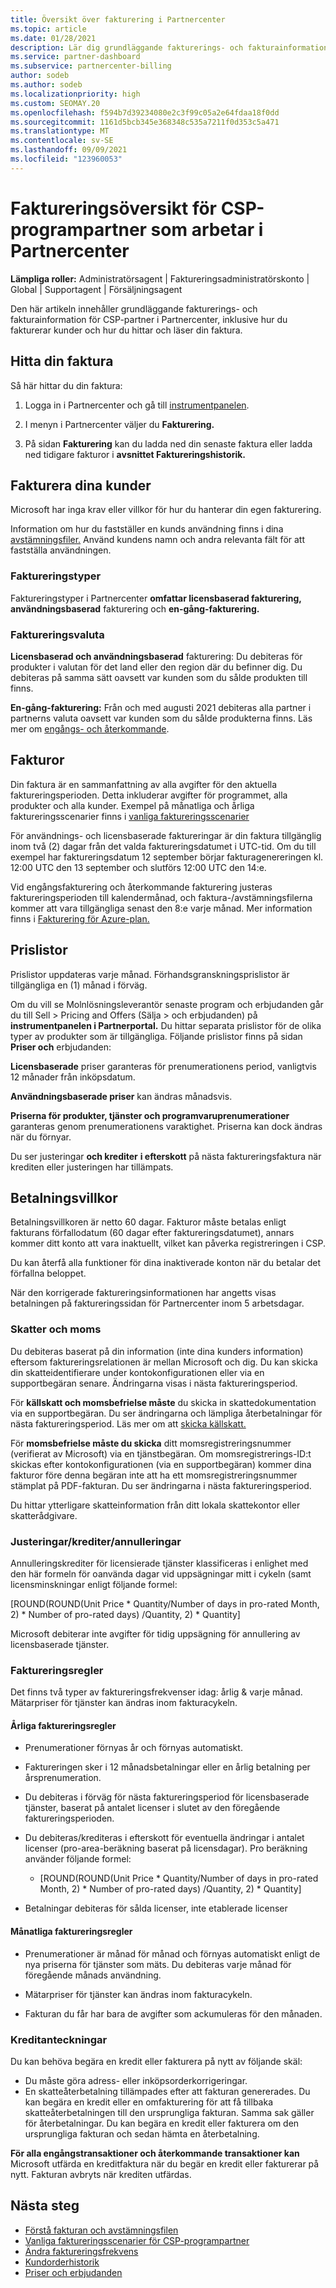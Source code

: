```yaml
---
title: Översikt över fakturering i Partnercenter
ms.topic: article
ms.date: 01/28/2021
description: Lär dig grundläggande fakturerings- och fakturainformation för CSP-partner i Partnercenter. Innehåller information om hur du fakturerar kunder och hur du hittar och läser din faktura.
ms.service: partner-dashboard
ms.subservice: partnercenter-billing
author: sodeb
ms.author: sodeb
ms.localizationpriority: high
ms.custom: SEOMAY.20
ms.openlocfilehash: f594b7d39234080e2c3f99c05a2e64fdaa18f0dd
ms.sourcegitcommit: 1161d5bcb345e368348c535a7211f0d353c5a471
ms.translationtype: MT
ms.contentlocale: sv-SE
ms.lasthandoff: 09/09/2021
ms.locfileid: "123960053"
---
```

# <a name="billing-overview-for-csp-program-partners-working-in-partner-center"></a>Faktureringsöversikt för CSP-programpartner som arbetar i Partnercenter 

**Lämpliga roller:** Administratörsagent | Faktureringsadministratörskonto | Global | Supportagent | Försäljningsagent

Den här artikeln innehåller grundläggande fakturerings- och fakturainformation för CSP-partner i Partnercenter, inklusive hur du fakturerar kunder och hur du hittar och läser din faktura.


## <a name="find-your-bill"></a>Hitta din faktura

Så här hittar du din faktura:

1. Logga in i Partnercenter och gå till [instrumentpanelen](https://partner.microsoft.com/dashboard/home).

2. I menyn i Partnercenter väljer du **Fakturering.**

3. På sidan **Fakturering** kan du ladda ned din senaste faktura eller ladda ned tidigare fakturor i **avsnittet Faktureringshistorik.**

## <a name="bill-your-customers"></a>Fakturera dina kunder

Microsoft har inga krav eller villkor för hur du hanterar din egen fakturering.

Information om hur du fastställer en kunds användning finns i dina [avstämningsfiler.](#find-your-bill) Använd kundens namn och andra relevanta fält för att fastställa användningen.

### <a name="billing-types"></a>Faktureringstyper

Faktureringstyper i Partnercenter **omfattar licensbaserad fakturering,** **användningsbaserad** fakturering och **en-gång-fakturering.** 

### <a name="billing-currency"></a>Faktureringsvaluta

**Licensbaserad och användningsbaserad** fakturering: Du debiteras för produkter i valutan för det land eller den region där du befinner dig. Du debiteras på samma sätt oavsett var kunden som du sålde produkten till finns.

**En-gång-fakturering:** Från och med augusti 2021 debiteras alla partner i partnerns valuta oavsett var kunden som du sålde produkterna finns. Läs mer om [engångs- och återkommande](azure-plan-billing.md). 

## <a name="invoices"></a>Fakturor

Din faktura är en sammanfattning av alla avgifter för den aktuella faktureringsperioden. Detta inkluderar avgifter för programmet, alla produkter och alla kunder. Exempel på månatliga och årliga faktureringsscenarier finns i [vanliga faktureringsscenarier](common-billing-scenarios.md)

För användnings- och licensbaserade faktureringar är din faktura tillgänglig inom två (2) dagar från det valda faktureringsdatumet i UTC-tid. Om du till exempel har faktureringsdatum 12 september börjar fakturagenereringen kl. 12:00 UTC den 13 september och slutförs 12:00 UTC den 14:e. 

Vid engångsfakturering och återkommande fakturering justeras faktureringsperioden till kalendermånad, och faktura-/avstämningsfilerna kommer att vara tillgängliga senast den 8:e varje månad. Mer information finns i [Fakturering för Azure-plan.](azure-plan-billing.md) 

## <a name="price-lists"></a>Prislistor

Prislistor uppdateras varje månad. Förhandsgranskningsprislistor är tillgängliga en (1) månad i förväg.

Om du vill se Molnlösningsleverantör senaste program och erbjudanden går du till Sell > Pricing and Offers (Sälja > och erbjudanden) på **instrumentpanelen i Partnerportal.** Du hittar separata prislistor för de olika typer av produkter som är tillgängliga. Följande prislistor finns på sidan **Priser och** erbjudanden:

**Licensbaserade** priser garanteras för prenumerationens period, vanligtvis 12 månader från inköpsdatum. 

**Användningsbaserade priser** kan ändras månadsvis.

**Priserna för produkter, tjänster och programvaruprenumerationer** garanteras genom prenumerationens varaktighet. Priserna kan dock ändras när du förnyar.

Du ser justeringar **och krediter** **i efterskott** på nästa faktureringsfaktura när krediten eller justeringen har tillämpats.

## <a name="payment-terms"></a>Betalningsvillkor

Betalningsvillkoren är netto 60 dagar. Fakturor måste betalas enligt fakturans förfallodatum (60 dagar efter faktureringsdatumet), annars kommer ditt konto att vara inaktuellt, vilket kan påverka registreringen i CSP. 

Du kan återfå alla funktioner för dina inaktiverade konton när du betalar det förfallna beloppet.

När den korrigerade faktureringsinformationen har angetts visas betalningen på faktureringssidan för Partnercenter inom 5 arbetsdagar.

### <a name="taxes-and-vat"></a>Skatter och moms

Du debiteras baserat på din information (inte dina kunders information) eftersom faktureringsrelationen är mellan Microsoft och dig. Du kan skicka din skatteidentifierare under kontokonfigurationen eller via en supportbegäran senare. Ändringarna visas i nästa faktureringsperiod.

För **källskatt och momsbefrielse måste** du skicka in skattedokumentation via en supportbegäran. Du ser ändringarna och lämpliga återbetalningar för nästa faktureringsperiod. Läs mer om att [skicka källskatt.](withholding-tax-credit-form.md) 

För **momsbefrielse måste du skicka** ditt momsregistreringsnummer (verifierat av Microsoft) via en tjänstbegäran.  Om momsregistrerings-ID:t skickas efter kontokonfigurationen (via en supportbegäran) kommer dina fakturor före denna begäran inte att ha ett momsregistreringsnummer stämplat på PDF-fakturan. Du ser ändringarna i nästa faktureringsperiod.

Du hittar ytterligare skatteinformation från ditt lokala skattekontor eller skatterådgivare.

### <a name="adjustmentscreditscancellations"></a>Justeringar/krediter/annulleringar

Annulleringskrediter för licensierade tjänster klassificeras i enlighet med den här formeln för oanvända dagar vid uppsägningar mitt i cykeln (samt licensminskningar enligt följande formel:

[ROUND(ROUND(Unit Price * Quantity/Number of days in pro-rated Month, 2) * Number of pro-rated days) /Quantity, 2) * Quantity] 

Microsoft debiterar inte avgifter för tidig uppsägning för annullering av licensbaserade tjänster.

### <a name="billing-rules"></a>Faktureringsregler

Det finns två typer av faktureringsfrekvenser idag: årlig & varje månad.  
Mätarpriser för tjänster kan ändras inom fakturacykeln.

#### <a name="annual-billing-rules"></a>Årliga faktureringsregler 

- Prenumerationer förnyas år och förnyas automatiskt.  

- Faktureringen sker i 12 månadsbetalningar eller en årlig betalning per årsprenumeration. 

- Du debiteras i förväg för nästa faktureringsperiod för licensbaserade tjänster, baserat på antalet licenser i slutet av den föregående faktureringsperioden. 

- Du debiteras/krediteras i efterskott för eventuella ändringar i antalet licenser (pro-area-beräkning baserat på licensdagar). Pro beräkning använder följande formel: 

  - [ROUND(ROUND(Unit Price * Quantity/Number of days in pro-rated Month, 2) * Number of pro-rated days) /Quantity, 2) * Quantity] 

- Betalningar debiteras för sålda licenser, inte etablerade licenser 

#### <a name="monthly-billing-rules"></a>Månatliga faktureringsregler 

- Prenumerationer är månad för månad och förnyas automatiskt enligt de nya priserna för tjänster som mäts. Du debiteras varje månad för föregående månads användning. 

- Mätarpriser för tjänster kan ändras inom fakturacykeln. 

- Fakturan du får har bara de avgifter som ackumuleras för den månaden. 


### <a name="credit-notes"></a>Kreditanteckningar

Du kan behöva begära en kredit eller fakturera på nytt av följande skäl:

- Du måste göra adress- eller inköpsorderkorrigeringar.
- En skatteåterbetalning tillämpades efter att fakturan genererades. Du kan begära en kredit eller en omfakturering för att få tillbaka skatteåterbetalningen till den ursprungliga fakturan. Samma sak gäller för återbetalningar. Du kan begära en kredit eller fakturera om den ursprungliga fakturan och sedan hämta en återbetalning.

**För alla engångstransaktioner och återkommande transaktioner kan** Microsoft utfärda en kreditfaktura när du begär en kredit eller fakturerar på nytt. Fakturan avbryts när krediten utfärdas. 

## <a name="next-steps"></a>Nästa steg

- [Förstå fakturan och avstämningsfilen](read-your-bill.md)
- [Vanliga faktureringsscenarier för CSP-programpartner](common-billing-scenarios.md)
- [Ändra faktureringsfrekvens](common-billing-scenarios.md)
- [Kundorderhistorik](csp-offers.md) 
- [Priser och erbjudanden](pricing-and-offers.md)
